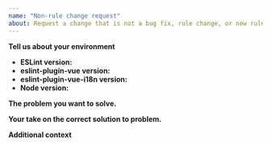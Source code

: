 ```yaml
---
name: "Non-rule change request"
about: Request a change that is not a bug fix, rule change, or new rule
---
```


<!--
  Before proposing changes, please make sure it hasn't been posted already.
  You can see all open propositions here:
  https://github.com/intlify/eslint-plugin-vue-i18n/issues?q=is%3Aissue+is%3Aopen+label%3A%22Type%3A+Feature%22
-->

**Tell us about your environment**

- **ESLint version:**
- **eslint-plugin-vue version:**
- **eslint-plugin-vue-i18n version:**
- **Node version:**

**The problem you want to solve.**


**Your take on the correct solution to problem.**


**Additional context**
<!-- Add any other context or screenshots about the feature request here. -->

